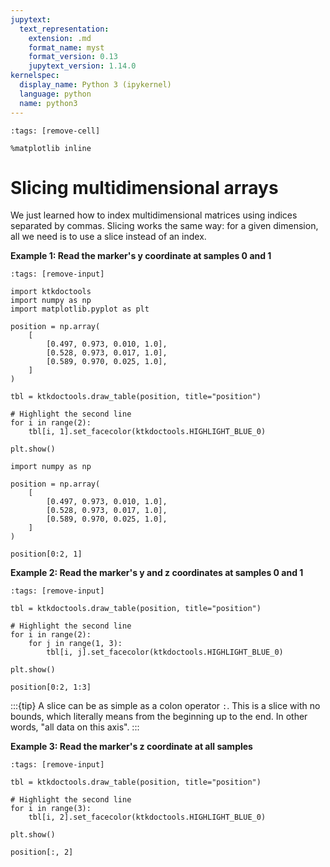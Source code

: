 ```yaml
---
jupytext:
  text_representation:
    extension: .md
    format_name: myst
    format_version: 0.13
    jupytext_version: 1.14.0
kernelspec:
  display_name: Python 3 (ipykernel)
  language: python
  name: python3
---
```


```{code-cell} ipython3
:tags: [remove-cell]

%matplotlib inline
```


# Slicing multidimensional arrays

We just learned how to index multidimensional matrices using indices separated by commas. Slicing works the same way: for a given dimension, all we need is to use a slice instead of an index.

**Example 1: Read the marker's y coordinate at samples 0 and 1**

```{code-cell} ipython3
:tags: [remove-input]

import ktkdoctools
import numpy as np
import matplotlib.pyplot as plt

position = np.array(
    [
        [0.497, 0.973, 0.010, 1.0],
        [0.528, 0.973, 0.017, 1.0],
        [0.589, 0.970, 0.025, 1.0],
    ]
)

tbl = ktkdoctools.draw_table(position, title="position")

# Highlight the second line
for i in range(2):
    tbl[i, 1].set_facecolor(ktkdoctools.HIGHLIGHT_BLUE_0)

plt.show()
```

```{code-cell} ipython3
import numpy as np

position = np.array(
    [
        [0.497, 0.973, 0.010, 1.0],
        [0.528, 0.973, 0.017, 1.0],
        [0.589, 0.970, 0.025, 1.0],
    ]
)

position[0:2, 1]
```

**Example 2: Read the marker's y and z coordinates at samples 0 and 1**

```{code-cell} ipython3
:tags: [remove-input]

tbl = ktkdoctools.draw_table(position, title="position")

# Highlight the second line
for i in range(2):
    for j in range(1, 3):
        tbl[i, j].set_facecolor(ktkdoctools.HIGHLIGHT_BLUE_0)

plt.show()
```

```{code-cell} ipython3
position[0:2, 1:3]
```

:::{tip}
A slice can be as simple as a colon operator `:`. This is a slice with no bounds, which literally means from the beginning up to the end. In other words, "all data on this axis".
:::

**Example 3: Read the marker's z coordinate at all samples**

```{code-cell} ipython3
:tags: [remove-input]

tbl = ktkdoctools.draw_table(position, title="position")

# Highlight the second line
for i in range(3):
    tbl[i, 2].set_facecolor(ktkdoctools.HIGHLIGHT_BLUE_0)

plt.show()
```

```{code-cell} ipython3
position[:, 2]
```

